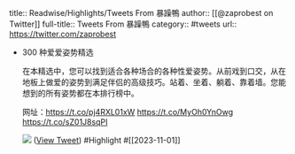 title:: Readwise/Highlights/Tweets From 暴躁鴨
author:: [[@zaprobest on Twitter]]
full-title:: Tweets From 暴躁鴨
category:: #tweets
url:: https://twitter.com/zaprobest
- 300 种爱爱姿势精选
  
  在本精选中，您可以找到适合各种场合的各种性爱姿势。从前戏到口交，从在地板上做爱的姿势到满足伴侣的高级技巧。站着、坐着、躺着、靠着墙。您能想到的所有姿势都在本排行榜中。
  
  网址：https://t.co/pj4RXL01xW https://t.co/MyOh0YnOwg https://t.co/sZ01J8sqPI
  
  ![](https://pbs.twimg.com/media/F90XNXQa8AAck_B.jpg) ([View Tweet](https://twitter.com/zaprobest/status/1719556174952239152)) #Highlight #[[2023-11-01]]